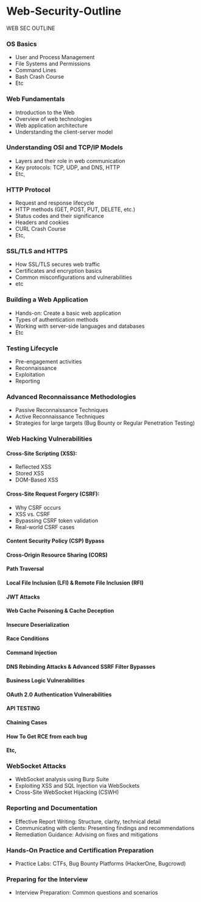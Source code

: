 # Web-Security-Outline
WEB SEC OUTLINE
### OS Basics
- User and Process Management
- File Systems and Permissions
- Command Lines
- Bash Crash Course
- Etc
### Web Fundamentals

- Introduction to the Web
- Overview of web technologies
- Web application architecture
- Understanding the client-server model

### Understanding OSI and TCP/IP Models

- Layers and their role in web communication
- Key protocols: TCP, UDP, and DNS, HTTP
- Etc,
### HTTP Protocol

- Request and response lifecycle
- HTTP methods (GET, POST, PUT, DELETE, etc.)
- Status codes and their significance
- Headers and cookies
- CURL Crash Course
- Etc,

### SSL/TLS and HTTPS

- How SSL/TLS secures web traffic
- Certificates and encryption basics
- Common misconfigurations and vulnerabilities
- etc


### Building a Web Application

- Hands-on: Create a basic web application
- Types of authentication methods
- Working with server-side languages and databases
- Etc

### Testing Lifecycle

- Pre-engagement activities
- Reconnaissance
- Exploitation
- Reporting

### Advanced Reconnaissance Methodologies

- Passive Reconnaissance Techniques
- Active Reconnaissance Techniques
- Strategies for large targets (Bug Bounty or Regular Penetration Testing)

### Web Hacking Vulnerabilities

#### Cross-Site Scripting (XSS):

- Reflected XSS
- Stored XSS
- DOM-Based XSS

#### Cross-Site Request Forgery (CSRF):

- Why CSRF occurs
- XSS vs. CSRF
- Bypassing CSRF token validation
- Real-world CSRF cases

#### Content Security Policy (CSP) Bypass

#### Cross-Origin Resource Sharing (CORS)

#### Path Traversal

#### Local File Inclusion (LFI) & Remote File Inclusion (RFI)

#### JWT Attacks

#### Web Cache Poisoning & Cache Deception

#### Insecure Deserialization

#### Race Conditions

#### Command Injection

#### DNS Rebinding Attacks & Advanced SSRF Filter Bypasses

#### Business Logic Vulnerabilities

#### OAuth 2.0 Authentication Vulnerabilities

#### API TESTING 
#### Chaining Cases 
#### How To Get RCE from each bug  
#### Etc,

### WebSocket Attacks

- WebSocket analysis using Burp Suite
- Exploiting XSS and SQL Injection via WebSockets
- Cross-Site WebSocket Hijacking (CSWH)

### Reporting and Documentation

- Effective Report Writing: Structure, clarity, technical detail
- Communicating with clients: Presenting findings and recommendations
- Remediation Guidance: Advising on fixes and mitigations

### Hands-On Practice and Certification Preparation

- Practice Labs: CTFs, Bug Bounty Platforms (HackerOne, Bugcrowd)

### Preparing for the Interview

- Interview Preparation: Common questions and scenarios
  
